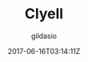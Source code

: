 ---
title: "Clyell"
github: https://github.com/gildasio/clyell
demo: https://gildasio.github.io/clyell/
author: gildasio

ssg:
  - Jekyll
cms:
  - No Cms
date: 2017-06-16T03:14:11Z
github_branch: gh-pages
stale: true
---